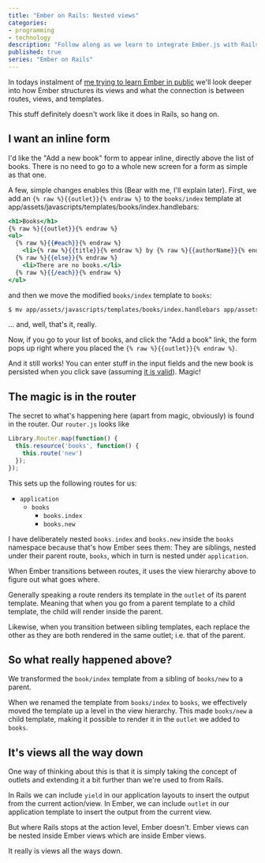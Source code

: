 ```yaml
---
title: "Ember on Rails: Nested views"
categories:
- programming
- technology
description: "Follow along as we learn to integrate Ember.js with Rails, creating an Ember app backed by a Rails JSON API."
published: true
series: "Ember on Rails"
---
```


In todays instalment of [me trying to learn Ember in public](https://mentalized.net/journal/2014/06/01/ember-on-rails-01/) we'll look deeper into how Ember structures its views and what the connection is between routes, views, and templates.

This stuff definitely doesn't work like it does in Rails, so hang on.

<!--more-->

## I want an inline form

I'd like the "Add a new book" form to appear inline, directly above the list of books. There is no need to go to a whole new screen for a form as simple as that one.

A few, simple changes enables this (Bear with me, I'll explain later). First, we add an `{% raw %}{{outlet}}{% endraw %}` to the `books/index` template at app/assets/javascripts/templates/books/index.handlebars:

```handlebars
<h1>Books</h1>
{% raw %}{{outlet}}{% endraw %}
<ul>
  {% raw %}{{#each}}{% endraw %}
    <li>{% raw %}{{title}}{% endraw %} by {% raw %}{{authorName}}{% endraw %}</li>
  {% raw %}{{else}}{% endraw %}
    <li>There are no books.</li>
  {% raw %}{{/each}}{% endraw %}
</ul>
```

and then we move the modified `books/index` template to `books`:

```bash
$ mv app/assets/javascripts/templates/books/index.handlebars app/assets/javascripts/templates/books.handlebars
```

... and, well, that's it, really.

Now, if you go to your list of books, and click the "Add a book" link, the form pops up right where you placed the `{% raw %}{{outlet}}{% endraw %}`.

And it still works! You can enter stuff in the input fields and the new book is persisted when you click save (assuming [it is valid](https://mentalized.net/journal/2014/06/16/ember-on-rails-04/)). Magic!

## The magic is in the router

The secret to what's happening here (apart from magic, obviously) is found in the router. Our `router.js` looks like

```javascript
Library.Router.map(function() {
  this.resource('books', function() {
    this.route('new')
  });
});
```

This sets up the following routes for us:

* `application`
    * `books`
        * `books.index`
        * `books.new`

I have deliberately nested `books.index` and `books.new` inside the `books` namespace because that's how Ember sees them: They are siblings, nested under their parent route, `books`, which in turn is nested under `application`.

When Ember transitions between routes, it uses the view hierarchy above to figure out what goes where.

Generally speaking a route renders its template in the `outlet` of its parent template. Meaning that when you go from a parent template to a child template, the child will render inside the parent.

Likewise, when you transition between sibling templates, each replace the other as they are both rendered in the same outlet; i.e. that of the parent.


## So what really happened above?

We transformed the `book/index` template from a sibling of `books/new` to a parent.

When we renamed the template from `books/index` to `books`, we effectively moved the template up a level in the view hierarchy. This made `books/new` a child template, making it possible to render it in the `outlet` we added to `books`.


## It's views all the way down

One way of thinking about this is that it is simply taking the concept of outlets and extending it a bit further than we're used to from Rails.

In Rails we can include `yield` in our application layouts to insert the output from the current action/view. In Ember, we can include `outlet` in our application template to insert the output from the current view.

But where Rails stops at the action level, Ember doesn't. Ember views can be nested inside Ember views which are inside Ember views.

It really is views all the ways down.
